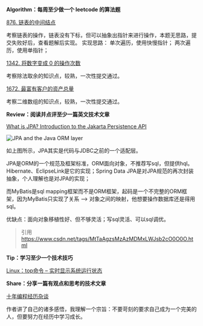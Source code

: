 **Algorithm：每周至少做一个 leetcode 的算法题**

[876. 链表的中间结点](https://leetcode.cn/problems/middle-of-the-linked-list/)

考察链表的操作，链表没有下标，但可以抽象出指针来进行操作，本题无思路，提交失败好后，查看题解后实现。
实现思路：
单次遍历，使用快慢指针；
两次遍历，使用单指针；

[1342. 将数字变成 0 的操作次数](https://leetcode.cn/problems/number-of-steps-to-reduce-a-number-to-zero/)

考察除法取余的知识点，较熟，一次性提交通过。

[1672. 最富有客户的资产总量](https://leetcode.cn/problems/richest-customer-wealth/)

考察二维数组的知识点，较熟，一次性提交通过。


**Review：阅读并点评至少一篇英文技术文章**

[What is JPA? Introduction to the Jakarta Persistence API](https://www.infoworld.com/article/3379043/what-is-jpa-introduction-to-the-java-persistence-api.html)

![ JPA and the Java ORM layer](https://images.idgesg.net/images/article/2022/05/what-is-jpa.drawio-1-100928128-orig.jpg)

如上图所示，JPA其实是代码与JDBC之前的一个适配层。

JPA是ORM的一个规范及框架标准，ORM面向对象，不推荐写sql，但提供hql。Hibernate、EclipseLink是它的实现；Spring Data JPA是对JPA规范的再次封装抽象，个人理解也是对JPA的实现；

而MyBatis是sql mapping框架而不是ORM框架，起码是一个不完整的ORM框架，因为MyBatis只实现了关系 --> 对象之间的映射，他想要操作数据库还是得用sql。

优缺点：面向对象移植性好、但不够灵活；写sql灵活、可以sql调优。

>引用
> https://www.csdn.net/tags/MtTaAgzsMzAzMDMxLWJsb2cO0O0O.html


**Tip：学习至少一个技术技巧**

[Linux：top命令 – 实时显示系统运行状态](https://segmentfault.com/a/1190000042062498)


**Share：分享一篇有观点和思考的技术文章**


[十年编程经历杂谈](https://www.infoq.cn/article/mBooHWbbweY5bKUlkZkO)

作者讲了自己的诸多感悟，我理解一个宗旨：不要苛刻的要求自己成为一个完美的人，但要努力在经历中学习成长。